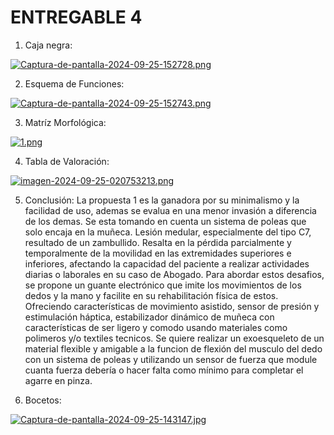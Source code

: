 # ENTREGABLE 4
1. Caja negra:

[![Captura-de-pantalla-2024-09-25-152728.png](https://i.postimg.cc/yxKhPSg5/Captura-de-pantalla-2024-09-25-152728.png)](https://postimg.cc/sQnZfxJ9)

2. Esquema de Funciones:

[![Captura-de-pantalla-2024-09-25-152743.png](https://i.postimg.cc/sxJY0D52/Captura-de-pantalla-2024-09-25-152743.png)](https://postimg.cc/n9C9XxR8)

3. Matríz Morfológica:

[![1.png](https://i.postimg.cc/4d5THV8V/1.png)](https://postimg.cc/LYnWrYF8)

4. Tabla de Valoración:

[![imagen-2024-09-25-020753213.png](https://i.postimg.cc/Bv2TWKFB/imagen-2024-09-25-020753213.png)](https://postimg.cc/062MDrcz)
   
5. Conclusión:
La propuesta 1 es la ganadora por su minimalismo y la facilidad de uso, ademas se evalua en una menor invasión a diferencia de los demas. Se esta tomando en cuenta un sistema de poleas que solo encaja en la muñeca.
Lesión medular, especialmente del tipo C7, resultado de un zambullido. Resalta en la pérdida parcialmente y temporalmente de la movilidad en las extremidades superiores e inferiores, afectando la capacidad del paciente a realizar actividades diarias o laborales en su caso de Abogado.
Para abordar estos desafios, se propone un guante electrónico que imite los movimientos de los dedos y la mano y facilite en su rehabilitación física de estos. Ofreciendo características de movimiento asistido, sensor de presión y estimulación háptica, estabilizador dinámico de muñeca con características de ser ligero y comodo usando materiales como polimeros y/o textiles tecnicos.
Se quiere realizar un exoesqueleto  de un material flexible y amigable a la funcion de flexión del musculo del dedo con un sistema de poleas y utilizando un sensor de fuerza que module cuanta fuerza debería o hacer falta como mínimo para completar el agarre en pinza. 
 
7. Bocetos:

[![Captura-de-pantalla-2024-09-25-143147.jpg](https://i.postimg.cc/4NtHW3bb/Captura-de-pantalla-2024-09-25-143147.jpg)](https://postimg.cc/QH8MthzH)


